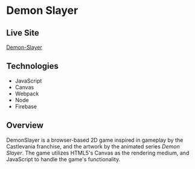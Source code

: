 # Demon Slayer

## Live Site
  [Demon-Slayer](https://brennan-flood.github.io/DemonSlayer/)

## Technologies
  * JavaScript
  * Canvas
  * Webpack
  * Node
  * Firebase
 
## Overview
  DemonSlayer is a browser-based 2D game inspired in gameplay by the Castlevania franchise, and the artwork by the animated series *Demon Slayer*. The game utilizes HTML5's Canvas as the rendering medium, and JavaScript to handle the game's functionality. 
  
